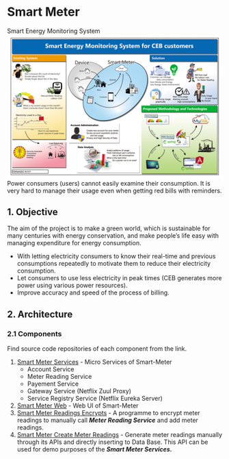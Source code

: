 # Smart Meter
Smart Energy Monitoring System
![Smart Meter Solution and Addressed Problems](images/poster.png)
Power consumers (users) cannot easily examine their consumption. It is very hard to manage their usage even when getting red bills with reminders.

## 1. Objective
The aim of the project is to make a green world, which is sustainable for many centuries with energy conservation, and make people’s life easy with managing expenditure for energy consumption.
- With letting electricity consumers to know their real-time and previous consumptions repeatedly to motivate them to reduce their electricity consumption.
- Let consumers to use less electricity in peak times (CEB generates more power using various power resources).
- Improve accuracy and speed of the process of billing.

## 2. Architecture
### 2.1 Components
Find source code repositories of each component from the link.

1. [Smart Meter Services](smart-meter-services/README.md) - Micro Services of Smart-Meter
    - Account Service
    - Meter Reading Service
    - Payement Service
    - Gateway Service (Netflix Zuul Proxy)
    - Service Registry Service (Netflix Eureka Server)
1. [Smart Meter Web](smart-meter-web/README.md) - Web UI of Smart-Meter
1. [Smart Meter Readings Encrypts](smart-meter-reading-encrypts/README.md) - A programme to encrypt meter readings to manually call ***Meter Reading Service*** and add meter readings.
1. [Smart Meter Create Meter Readings](smart-meter-create-reading/README.md) - Generate meter readings manually through its APIs and directly inserting to Data Base. This API can be used for demo purposes of the ***Smart Meter Services.***